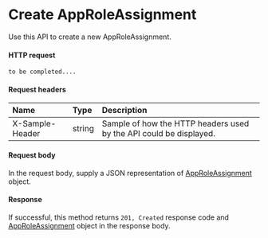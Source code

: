 # Create AppRoleAssignment

Use this API to create a new AppRoleAssignment.
#### HTTP request
```http
to be completed....
```
#### Request headers
| Name       | Type | Description|
|:---------------|:--------|:----------|
| X-Sample-Header  | string  | Sample of how the HTTP headers used by the API could be displayed.|

#### Request body
In the request body, supply a JSON representation of [AppRoleAssignment](../api/approleassignment.md) object.


#### Response
If successful, this method returns `201, Created` response code and [AppRoleAssignment](../resources/approleassignment.md) object in the response body.
